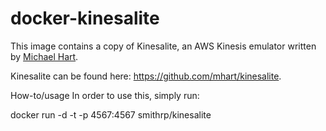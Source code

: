 # docker-kinesalite
This image contains a copy of Kinesalite, an AWS Kinesis emulator written by [Michael Hart](https://github.com/mhart).

Kinesalite can be found here: https://github.com/mhart/kinesalite.

How-to/usage
In order to use this, simply run:

docker run -d -t -p 4567:4567 smithrp/kinesalite
